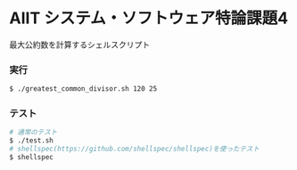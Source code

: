 # AIIT システム・ソフトウェア特論課題4

最大公約数を計算するシェルスクリプト

### 実行

```bash
$ ./greatest_common_divisor.sh 120 25
```

### テスト

```bash
# 通常のテスト
$ ./test.sh
# shellspec(https://github.com/shellspec/shellspec)を使ったテスト
$ shellspec
```
